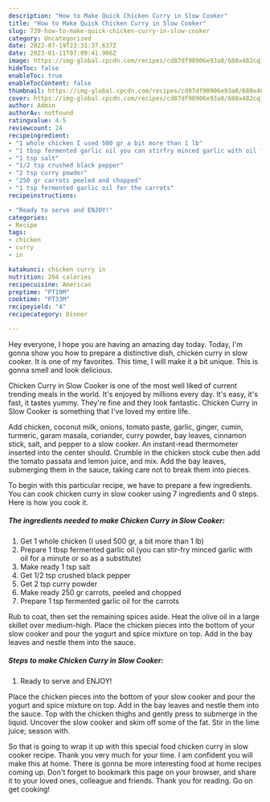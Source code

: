 ```yaml
---
description: "How to Make Quick Chicken Curry in Slow Cooker"
title: "How to Make Quick Chicken Curry in Slow Cooker"
slug: 739-how-to-make-quick-chicken-curry-in-slow-cooker
category: Uncategorized
date: 2022-07-19T23:31:37.637Z
date: 2023-01-11T07:09:41.906Z
image: https://img-global.cpcdn.com/recipes/cd87df90906e93a8/680x482cq70/chicken-curry-in-slow-cooker-recipe-main-photo.jpg
hideToc: false
enableToc: true
enableTocContent: false
thumbnail: https://img-global.cpcdn.com/recipes/cd87df90906e93a8/680x482cq70/chicken-curry-in-slow-cooker-recipe-main-photo.jpg
cover: https://img-global.cpcdn.com/recipes/cd87df90906e93a8/680x482cq70/chicken-curry-in-slow-cooker-recipe-main-photo.jpg
author: Admin
authorAv: notfound
ratingvalue: 4.5
reviewcount: 24
recipeingredient:
- "1 whole chicken I used 500 gr a bit more than 1 lb"
- "1 tbsp fermented garlic oil you can stirfry minced garlic with oil for a minute or so as a substitute"
- "1 tsp salt"
- "1/2 tsp crushed black pepper"
- "2 tsp curry powder"
- "250 gr carrots peeled and chopped"
- "1 tsp fermented garlic oil for the carrots"
recipeinstructions:

- "Ready to serve and ENJOY!"
categories:
- Recipe
tags:
- chicken
- curry
- in

katakunci: chicken curry in 
nutrition: 204 calories
recipecuisine: American
preptime: "PT19M"
cooktime: "PT33M"
recipeyield: "4"
recipecategory: Dinner

---
```



Hey everyone, I hope you are having an amazing day today. Today, I'm gonna show you how to prepare a distinctive dish, chicken curry in slow cooker. It is one of my favorites. This time, I will make it a bit unique. This is gonna smell and look delicious.

Chicken Curry in Slow Cooker is one of the most well liked of current trending meals in the world. It's enjoyed by millions every day. It's easy, it's fast, it tastes yummy. They're fine and they look fantastic. Chicken Curry in Slow Cooker is something that I've loved my entire life.

Add chicken, coconut milk, onions, tomato paste, garlic, ginger, cumin, turmeric, garam masala, coriander, curry powder, bay leaves, cinnamon stick, salt, and pepper to a slow cooker. An instant-read thermometer inserted into the center should. Crumble in the chicken stock cube then add the tomato passata and lemon juice, and mix. Add the bay leaves, submerging them in the sauce, taking care not to break them into pieces.


To begin with this particular recipe, we have to prepare a few ingredients. You can cook chicken curry in slow cooker using 7 ingredients and 0 steps. Here is how you cook it.

<!--inarticleads1-->

##### The ingredients needed to make Chicken Curry in Slow Cooker:

1. Get 1 whole chicken (I used 500 gr, a bit more than 1 lb)
1. Prepare 1 tbsp fermented garlic oil (you can stir-fry minced garlic with oil for a minute or so as a substitute)
1. Make ready 1 tsp salt
1. Get 1/2 tsp crushed black pepper
1. Get 2 tsp curry powder
1. Make ready 250 gr carrots, peeled and chopped
1. Prepare 1 tsp fermented garlic oil for the carrots


Rub to coat, then set the remaining spices aside. Heat the olive oil in a large skillet over medium-high. Place the chicken pieces into the bottom of your slow cooker and pour the yogurt and spice mixture on top. Add in the bay leaves and nestle them into the sauce. 

<!--inarticleads2-->

##### Steps to make Chicken Curry in Slow Cooker:


1. Ready to serve and ENJOY!

Place the chicken pieces into the bottom of your slow cooker and pour the yogurt and spice mixture on top. Add in the bay leaves and nestle them into the sauce. Top with the chicken thighs and gently press to submerge in the liquid. Uncover the slow cooker and skim off some of the fat. Stir in the lime juice; season with. 

So that is going to wrap it up with this special food chicken curry in slow cooker recipe. Thank you very much for your time. I am confident you will make this at home. There is gonna be more interesting food at home recipes coming up. Don't forget to bookmark this page on your browser, and share it to your loved ones, colleague and friends. Thank you for reading. Go on get cooking!
